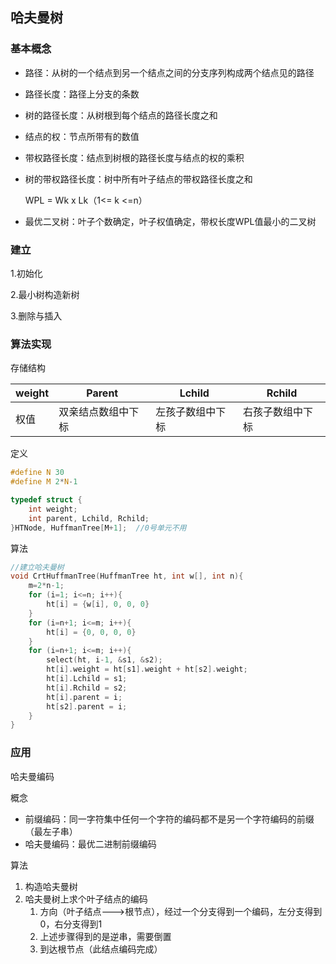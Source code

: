 ## 哈夫曼树

### 基本概念

- 路径：从树的一个结点到另一个结点之间的分支序列构成两个结点见的路径

- 路径长度：路径上分支的条数

- 树的路径长度：从树根到每个结点的路径长度之和

- 结点的权：节点所带有的数值

- 带权路径长度：结点到树根的路径长度与结点的权的乘积

- 树的带权路径长度：树中所有叶子结点的带权路径长度之和

    WPL = Wk x Lk（1<= k <=n）

- 最优二叉树：叶子个数确定，叶子权值确定，带权长度WPL值最小的二叉树

### 建立

1.初始化

2.最小树构造新树

3.删除与插入

### 算法实现

存储结构

| weight | Parent             | Lchild           | Rchild           |
| ------ | ------------------ | ---------------- | ---------------- |
| 权值   | 双亲结点数组中下标 | 左孩子数组中下标 | 右孩子数组中下标 |

定义

```c
#define N 30
#define M 2*N-1

typedef struct {
	int weight;
	int parent, Lchild, Rchild;
}HTNode, HuffmanTree[M+1];	//0号单元不用
```

算法

```c
//建立哈夫曼树
void CrtHuffmanTree(HuffmanTree ht, int w[], int n){
	m=2*n-1;
	for (i=1; i<=n; i++){
		ht[i] = {w[i], 0, 0, 0}
	}
	for (i=n+1; i<=m; i++){
		ht[i] = {0, 0, 0, 0}
	}
	for (i=n+1; i<=m; i++){
		select(ht, i-1, &s1, &s2);
		ht[i].weight = ht[s1].weight + ht[s2].weight;
		ht[i].Lchild = s1;
		ht[i].Rchild = s2;
		ht[i].parent = i;
		ht[s2].parent = i;
	}
} 
```

### 应用

哈夫曼编码

概念

- 前缀编码：同一字符集中任何一个字符的编码都不是另一个字符编码的前缀（最左子串）
- 哈夫曼编码：最优二进制前缀编码

算法

1. 构造哈夫曼树
2. 哈夫曼树上求个叶子结点的编码
    1. 方向（叶子结点--->根节点），经过一个分支得到一个编码，左分支得到0，右分支得到1
    2. 上述步骤得到的是逆串，需要倒置
    3. 到达根节点（此结点编码完成）